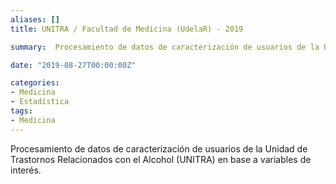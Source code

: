 ```yaml
---
aliases: []
title: UNITRA / Facultad de Medicina (UdelaR) - 2019

summary:  Procesamiento de datos de caracterización de usuarios de la Unidad de Trastornos Relacionados con el Alcohol (UNITRA) en base a variables de interés.    

date: "2019-08-27T00:00:00Z"

categories:
- Medicina
- Estadística
tags:
- Medicina
---
```


Procesamiento de datos de caracterización de usuarios de la Unidad de Trastornos Relacionados con el Alcohol (UNITRA) en base a variables de interés.